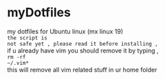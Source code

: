 # myDotfiles
my dotfiles for Ubuntu linux (mx linux 19)
<br><code>the script is not safe yet , please read it before installing ,</code><br>
if u already have vim you should remove it by typing ,
<br><code>rm -rf ~/.vim*</code><br>
this will remove all vim related stuff in ur home folder
